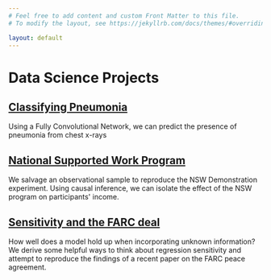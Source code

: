 ```yaml
---
# Feel free to add content and custom Front Matter to this file.
# To modify the layout, see https://jekyllrb.com/docs/themes/#overriding-theme-defaults

layout: default
---
```


# Data Science Projects

## [Classifying Pneumonia](./Pneumonia/Pneumonia.html)

Using a Fully Convolutional Network, we can predict the presence of pneumonia from chest x-rays

## [National Supported Work Program](./SOO/Matching.html)

We salvage an observational sample to reproduce the NSW Demonstration experiment. 
Using causal inference, we can isolate the effect of the NSW program on participants' income.

## [Sensitivity and the FARC deal](./Sensitivity/Sensitivity.html)

How well does a model hold up when incorporating unknown information? 
We derive some helpful ways to think about regression sensitivity and attempt to reproduce the findings of a recent paper on the FARC peace agreement.